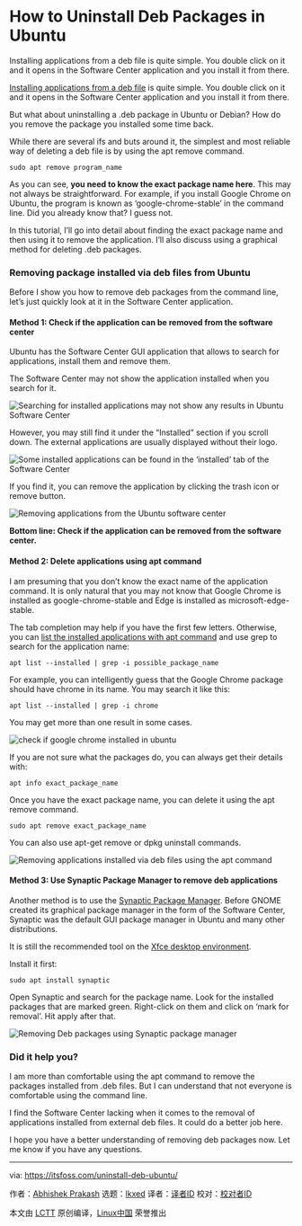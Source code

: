 [#]: subject: "How to Uninstall Deb Packages in Ubuntu"
[#]: via: "https://itsfoss.com/uninstall-deb-ubuntu/"
[#]: author: "Abhishek Prakash https://itsfoss.com/"
[#]: collector: "lkxed"
[#]: translator: " "
[#]: reviewer: " "
[#]: publisher: " "
[#]: url: " "

How to Uninstall Deb Packages in Ubuntu
======
Installing applications from a deb file is quite simple. You double click on it and it opens in the Software Center application and you install it from there.

[Installing applications from a deb file][1] is quite simple. You double click on it and it opens in the Software Center application and you install it from there.

But what about uninstalling a .deb package in Ubuntu or Debian? How do you remove the package you installed some time back.

While there are several ifs and buts around it, the simplest and most reliable way of deleting a deb file is by using the apt remove command.

```
sudo apt remove program_name
```

As you can see, **you need to know the exact package name here**. This may not always be straightforward. For example, if you install Google Chrome on Ubuntu, the program is known as ‘google-chrome-stable’ in the command line. Did you already know that? I guess not.

In this tutorial, I’ll go into detail about finding the exact package name and then using it to remove the application. I’ll also discuss using a graphical method for deleting .deb packages.

### Removing package installed via deb files from Ubuntu

Before I show you how to remove deb packages from the command line, let’s just quickly look at it in the Software Center application.

#### Method 1: Check if the application can be removed from the software center

Ubuntu has the Software Center GUI application that allows to search for applications, install them and remove them.

The Software Center may not show the application installed when you search for it.

![Searching for installed applications may not show any results in Ubuntu Software Center][2]

However, you may still find it under the “Installed” section if you scroll down. The external applications are usually displayed without their logo.

![Some installed applications can be found in the ‘installed’ tab of the Software Center][3]

If you find it, you can remove the application by clicking the trash icon or remove button.

![Removing applications from the Ubuntu software center][4]

**Bottom line: Check if the application can be removed from the software center.**

#### Method 2: Delete applications using apt command

I am presuming that you don’t know the exact name of the application command. It is only natural that you may not know that Google Chrome is installed as google-chrome-stable and Edge is installed as microsoft-edge-stable.

The tab completion may help if you have the first few letters. Otherwise, you can [list the installed applications with apt command][5] and use grep to search for the application name:

```
apt list --installed | grep -i possible_package_name
```

For example, you can intelligently guess that the Google Chrome package should have chrome in its name. You may search it like this:

```
apt list --installed | grep -i chrome
```

You may get more than one result in some cases.

![check if google chrome installed in ubuntu][6]

If you are not sure what the packages do, you can always get their details with:

```
apt info exact_package_name
```

Once you have the exact package name, you can delete it using the apt remove command.

```
sudo apt remove exact_package_name
```

You can also use apt-get remove or dpkg uninstall commands.

![Removing applications installed via deb files using the apt command][7]

#### Method 3: Use Synaptic Package Manager to remove deb applications

Another method is to use the [Synaptic Package Manager][8]. Before GNOME created its graphical package manager in the form of the Software Center, Synaptic was the default GUI package manager in Ubuntu and many other distributions.

It is still the recommended tool on the [Xfce desktop environment][9].

Install it first:

```
sudo apt install synaptic
```

Open Synaptic and search for the package name. Look for the installed packages that are marked green. Right-click on them and click on ‘mark for removal’. Hit apply after that.

![Removing Deb packages using Synaptic package manager][10]

### Did it help you?

I am more than comfortable using the apt command to remove the packages installed from .deb files. But I can understand that not everyone is comfortable using the command line.

I find the Software Center lacking when it comes to the removal of applications installed from external deb files. It could do a better job here.

I hope you have a better understanding of removing deb packages now. Let me know if you have any questions.

--------------------------------------------------------------------------------

via: https://itsfoss.com/uninstall-deb-ubuntu/

作者：[Abhishek Prakash][a]
选题：[lkxed][b]
译者：[译者ID](https://github.com/译者ID)
校对：[校对者ID](https://github.com/校对者ID)

本文由 [LCTT](https://github.com/LCTT/TranslateProject) 原创编译，[Linux中国](https://linux.cn/) 荣誉推出

[a]: https://itsfoss.com/
[b]: https://github.com/lkxed
[1]: https://itsfoss.com/install-deb-files-ubuntu/
[2]: https://itsfoss.com/wp-content/uploads/2022/07/search-for-installed-applications-ubuntu-software-center.png
[3]: https://itsfoss.com/wp-content/uploads/2022/07/installed-applications-in-ubuntu-software-center-scaled.webp
[4]: https://itsfoss.com/wp-content/uploads/2022/07/removing-applications-from-ubuntu-software-center-scaled.webp
[5]: https://itsfoss.com/list-installed-packages-ubuntu/
[6]: https://itsfoss.com/wp-content/uploads/2022/07/check-if-google-chrome-installed-in-Ubuntu.png
[7]: https://itsfoss.com/wp-content/uploads/2022/07/removing-deb-files-applications-ubuntu.png
[8]: https://itsfoss.com/synaptic-package-manager/
[9]: https://www.xfce.org/
[10]: https://itsfoss.com/wp-content/uploads/2022/07/removing-deb-files-using-synaptic-scaled.webp
